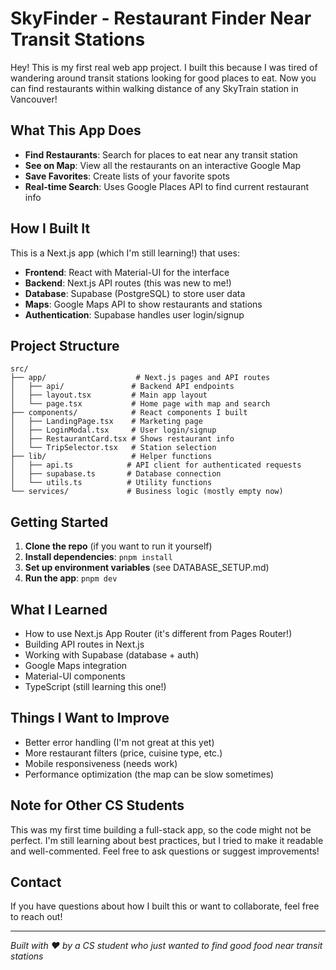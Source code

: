 # SkyFinder - Restaurant Finder Near Transit Stations

Hey! This is my first real web app project. I built this because I was tired of wandering around transit stations looking for good places to eat. Now you can find restaurants within walking distance of any SkyTrain station in Vancouver!

## What This App Does

- **Find Restaurants**: Search for places to eat near any transit station
- **See on Map**: View all the restaurants on an interactive Google Map
- **Save Favorites**: Create lists of your favorite spots
- **Real-time Search**: Uses Google Places API to find current restaurant info

## How I Built It

This is a Next.js app (which I'm still learning!) that uses:
- **Frontend**: React with Material-UI for the interface
- **Backend**: Next.js API routes (this was new to me!)
- **Database**: Supabase (PostgreSQL) to store user data
- **Maps**: Google Maps API to show restaurants and stations
- **Authentication**: Supabase handles user login/signup

## Project Structure

```
src/
├── app/                    # Next.js pages and API routes
│   ├── api/               # Backend API endpoints
│   ├── layout.tsx         # Main app layout
│   └── page.tsx           # Home page with map and search
├── components/            # React components I built
│   ├── LandingPage.tsx    # Marketing page
│   ├── LoginModal.tsx     # User login/signup
│   ├── RestaurantCard.tsx # Shows restaurant info
│   └── TripSelector.tsx   # Station selection
├── lib/                   # Helper functions
│   ├── api.ts            # API client for authenticated requests
│   ├── supabase.ts       # Database connection
│   └── utils.ts          # Utility functions
└── services/             # Business logic (mostly empty now)
```

## Getting Started

1. **Clone the repo** (if you want to run it yourself)
2. **Install dependencies**: `pnpm install`
3. **Set up environment variables** (see DATABASE_SETUP.md)
4. **Run the app**: `pnpm dev`

## What I Learned

- How to use Next.js App Router (it's different from Pages Router!)
- Building API routes in Next.js
- Working with Supabase (database + auth)
- Google Maps integration
- Material-UI components
- TypeScript (still learning this one!)

## Things I Want to Improve

- Better error handling (I'm not great at this yet)
- More restaurant filters (price, cuisine type, etc.)
- Mobile responsiveness (needs work)
- Performance optimization (the map can be slow sometimes)

## Note for Other CS Students

This was my first time building a full-stack app, so the code might not be perfect. I'm still learning about best practices, but I tried to make it readable and well-commented. Feel free to ask questions or suggest improvements!

## Contact

If you have questions about how I built this or want to collaborate, feel free to reach out!

---

*Built with ❤️ by a CS student who just wanted to find good food near transit stations*